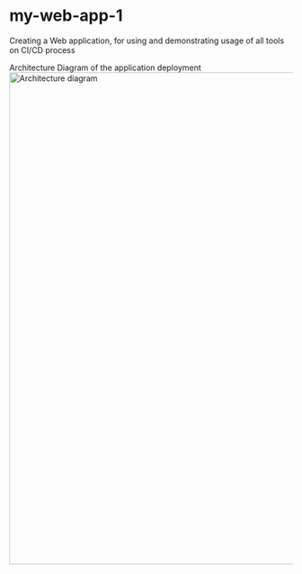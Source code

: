 # my-web-app-1
Creating a Web application, for using and demonstrating usage of all tools on CI/CD process

Architecture Diagram of the application deployment
<img width="1075" height="875" alt="Architecture diagram" src="https://github.com/user-attachments/assets/709a7a22-a8ec-4066-b2a8-56fd866af441" />
